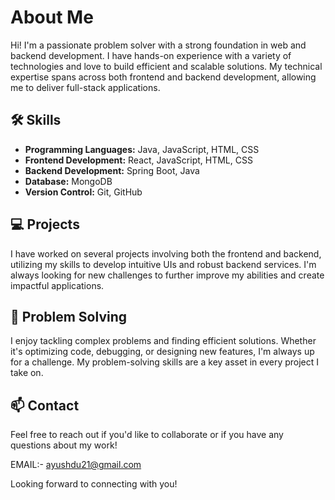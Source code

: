 # About Me

Hi! I'm a passionate problem solver with a strong foundation in web and backend development. I have hands-on experience with a variety of technologies and love to build efficient and scalable solutions. My technical expertise spans across both frontend and backend development, allowing me to deliver full-stack applications.

## 🛠 Skills

- **Programming Languages:** Java, JavaScript, HTML, CSS
- **Frontend Development:** React, JavaScript, HTML, CSS
- **Backend Development:** Spring Boot, Java
- **Database:** MongoDB
- **Version Control:** Git, GitHub

## 💻 Projects

I have worked on several projects involving both the frontend and backend, utilizing my skills to develop intuitive UIs and robust backend services. I'm always looking for new challenges to further improve my abilities and create impactful applications.

## 🚀 Problem Solving

I enjoy tackling complex problems and finding efficient solutions. Whether it's optimizing code, debugging, or designing new features, I'm always up for a challenge. My problem-solving skills are a key asset in every project I take on.

## 📫 Contact

Feel free to reach out if you'd like to collaborate or if you have any questions about my work!

EMAIL:- ayushdu21@gmail.com

Looking forward to connecting with you!
